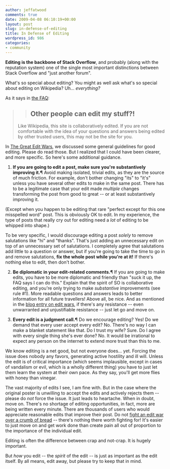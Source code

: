 ```yaml
---
author: jeffatwood
comments: true
date: 2009-04-08 06:10:19+00:00
layout: post
slug: in-defense-of-editing
title: In Defense of Editing
wordpress_id: 986
categories:
- community
---
```



**Editing is the backbone of Stack Overflow**, and probably (along with the reputation system) one of the single most important distinctions between Stack Overflow and "just another forum".



What's so special about editing? You might as well ask what's so special about editing on Wikipedia? Uh... _everything?_



As it says in [the FAQ](http://stackoverflow.com/faq):





<blockquote>

> 
> ## Other people can edit my stuff?!
> 
> 

> 
> 
Like Wikipedia, this site is collaboratively edited. If you are not comfortable with the idea of your questions and answers being edited by other trusted users, this may not be the site for you.
</blockquote>





In [The Great Edit Wars](http://blog.stackoverflow.com/2009/03/the-great-edit-wars/), we discussed some general guidelines for good editing. Please do read those. But I realized that I could have been clearer, and more specific. So here's some additional guidance.







  1. **If you are going to edit a post, make sure you're substantively improving it.**¶ Avoid making isolated, trivial edits, as they are the source of much friction. For example, don't bother changing "its" to "it's" unless you have several other edits to make in the same post. There has to be a legitimate case that your edit made _multiple_ changes transforming the post from good to great -- or at least substantively improving it.



(Except when you happen to be editing that rare "perfect except for this one misspelled word" post. This is obviously OK to edit. In my experience, the type of posts that really cry out for editing need a _lot_ of editing to be whipped into shape.)



To be very specific, I would discourage editing a post _solely_ to remove salutations like "hi" and "thanks". That's just adding an unnecessary edit on top of an unnecessary set of salutations. I completely agree that salutations add little to a question or answer, but if you're going to take the time to go in and remove salutations, **fix the whole post while you're at it!** If there's nothing else to edit, then don't bother.




  2. **Be diplomatic in your edit-related comments.**¶ If you are going to make edits, you have to be more diplomatic and friendly than "suck it up, the FAQ says I can do this." Explain that the spirit of SO is collaborative editing, and you're only trying to make _substantive_ improvements (see rule #1). More readable questions and answers leads to better information for all future travellers! Above all, be nice. And as mentioned in the [blog entry on edit wars](http://blog.stackoverflow.com/2009/03/the-great-edit-wars/), if there's any resistance -- even unwarranted and unjustifiable resistance -- just let go and move on.




  3. **Every edit is a judgment call.**¶ Do we encourage editing? Yes! Do we demand that every user accept every edit? No. There's no way I can make a blanket statement like that. Do I trust my wife? Sure. Do I agree with every single thing she's ever done? No. It would be irrational to expect any person on the internet to extend more trust than this to me.



We know editing is a net good, but not everyone does... yet. Forcing the issue does nobody any favors, generating active hostility and ill will. Unless the edit is of critical importance (which seems implausible, except in cases of vandalism or evil, which is a wholly different thing) you have to just let them learn the system at their own pace. As they say, you'll get more flies with honey than vinegar.



The vast majority of edits I see, I am fine with. But in the case where the original poster is unwilling to accept the edits and actively rejects them -- please do _not_ force the issue. It just leads to heartache. When in doubt, move on. There's no shortage of editing opportunities, in fact, more are being written every minute. There are thousands of users who would appreciate reasonable edits that improve their post. Do not [fight an edit war over a crumb of bread](http://blog.stackoverflow.com/2009/03/the-great-edit-wars/) -- there's nothing there worth fighting for! It's easier to just move on and get work done than create pain all out of proportion to the importance of the individual edit.




Editing is often the difference between crap and not-crap. It is hugely important.



But _how_ you edit -- the _spirit_ of the edit -- is just as important as the edit itself. By all means, edit away, but please try to keep that in mind.

